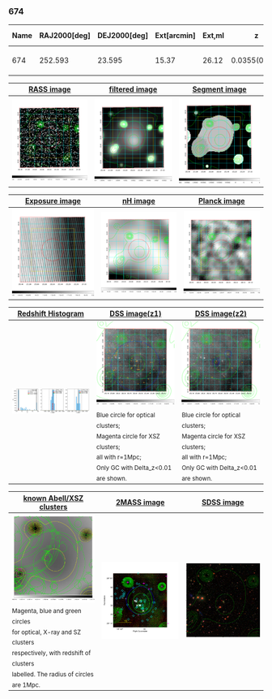 <div STYLE="page-break-after: always;"></div>

### 674

|Name|RAJ2000[deg]|DEJ2000[deg] |Ext[arcmin]| Ext,ml | z | z_src| C|GC(XSZ,Delta_z<0.01)| GC(OPT,Delta_z<0.01)|GC| R_sig[arcmin] | R500[arcmin] | R500[Mpc]| CRsig[c/s] | CR500[c/s] |L500[1E44 erg/s]|F500[1E-12 erg/s/cm^2]| M500[1E14 Msun]|Tx[keV]|Cnt_sig|Beta|Rc[arcmin]|Comment|Alias|
|---|---|---|---|---|---|------|---|--------|---------|----------|---|---|---|---|---|---|---|---|---|---|---|---|---|---|
|674| 252.593| 23.595| 15.37| 26.12| 0.0355(0.005)| z1, z_opt| S| -| N| C, N, W| 38.620| 14.816| 0.628| 0.295(0.064)| 0.274(0.059)| 0.130(0.061)| 4.448(2.086)| 0.73(0.18)| 1.78(0.27)| 229.3| 0.501(-0.001+0.003)| 6.258(-0.143+0.353)| -| t537|

|[RASS image](../image/674/674_img.pdf)|[filtered image](../image/674/674_fil.pdf)|[Segment image](../image/674/674_seg.pdf)|
|-------------------|--------------------|-------------------|
| <img src="../image/674/674_img.png" width="300">  | <img src="../image/674/674_fil.png" width="300">   | <img src="../image/674/674_seg.png" width="300">  |

|[Exposure image](../image/674/674_mex.pdf)| [nH image](../image/674/674_nh.pdf)| [Planck image](../image/674/674_p.pdf)|
|-------------------|--------------------|-------------------|
|<img src="../image/674/674_mex.png" width="300">   | <img src="../image/674/674_nh.png" width="300">    | <img src="../image/674/674_p.png" width="300"> |

|[Redshift Histogram](../image/674/674_zg.pdf) | [DSS image(z1)](../image/674/674_dss_z1.pdf)      |  [DSS image(z2)](../image/674/674_dss_z2.pdf)    |
|-------------------|--------------------|-------------------|
|<img src="../image/674/674_zg.png" width="300"> |<img src="../image/674/674_dss_z1.png" width="300"> <sub><br>Blue circle for optical clusters; <br>Magenta circle for XSZ clusters; <br>all with r=1Mpc; <br>Only GC with Delta_z<0.01 are shown. </sub>| <img src="../image/674/674_dss_z2.png" width="300"><sub><br>Blue circle for optical clusters; <br>Magenta circle for XSZ clusters; <br>all with r=1Mpc; <br>Only GC with Delta_z<0.01 are shown. </sub> |

|[known Abell/XSZ clusters](../image/674/674_gc.pdf) | [2MASS image](../image/674/674_2mass.pdf)      |[SDSS image](../image/674/674_sdss.pdf)   |
|-------------------|-------------------|-------------------|
|<img src=../image/674/674_gc.png width="300"> <br><sub>Magenta, blue and green circles <br>for optical, X-ray and SZ clusters <br>respectively, with redshift of clusters <br>labelled. The radius of circles <br>are 1Mpc.</sub>|<img src="../image/674/674_2mass.png" width="300">  | <img src="../image/674/674_sdss.png" width="300">  |




